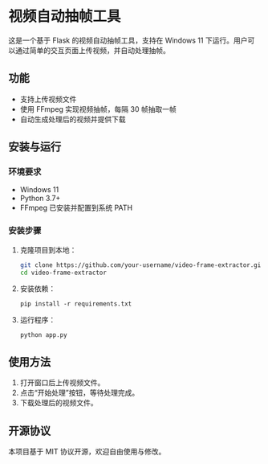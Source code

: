 # 视频自动抽帧工具

这是一个基于 Flask 的视频自动抽帧工具，支持在 Windows 11 下运行。用户可以通过简单的交互页面上传视频，并自动处理抽帧。

## 功能
- 支持上传视频文件
- 使用 FFmpeg 实现视频抽帧，每隔 30 帧抽取一帧
- 自动生成处理后的视频并提供下载

## 安装与运行

### 环境要求
- Windows 11
- Python 3.7+
- FFmpeg 已安装并配置到系统 PATH

### 安装步骤
1. 克隆项目到本地：
   ```bash
   git clone https://github.com/your-username/video-frame-extractor.git
   cd video-frame-extractor
   

1. 安装依赖：

   ```
   pip install -r requirements.txt
   ```

2. 运行程序：

   ```
   python app.py
   ```

## 使用方法

1. 打开窗口后上传视频文件。
2. 点击“开始处理”按钮，等待处理完成。
3. 下载处理后的视频文件。

## 开源协议

本项目基于 MIT 协议开源，欢迎自由使用与修改。
